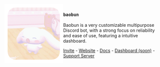 <img src="./bot.gif" align="left" width="190"/>

### **`baobun`**

Baobun is a very customizable multipurpose Discord bot, with a strong focus on reliability and ease of use, featuring a intuitive dashboard.

<a href="https://discord.com/oauth2/authorize?client_id=1340917960621162557&scope=bot+applications.commands&permissions=8">Invite</a> -
<a href="https://baobun.dev">Website</a> -
<a href="https://docs.baobun.dev">Docs</a> -
<a href="https://dash.baobun.dev">Dashboard (soon)</a> -
<a href="https://discord.gg/AXRShswtZ4">Support Server</a>
